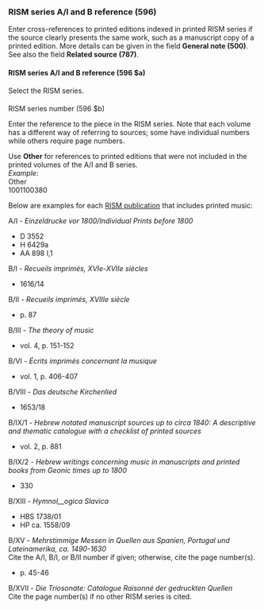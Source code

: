 ### RISM series A/I and B reference (596)  

Enter cross-references to printed editions indexed in printed RISM series if the source clearly presents the same work, such as a manuscript copy of a printed edition. More details can be given in the field **General note (500)**. See also the field **Related source (787)**.

#### RISM series A/I and B reference (596 $a)

Select the RISM series.

####   
RISM series number (596 $b)

Enter the reference to the piece in the RISM series. Note that each volume has a different way of referring to sources; some have individual numbers while others require page numbers.

Use **Other** for references to printed editions that were not included in the printed volumes of the A/I and B series.  
_Example_:  
Other  
1001100380  
  
Below are examples for each [RISM publication](http://www.rism.info/en/publications.html) that includes printed music:

A/I - _Einzeldrucke vor 1800/Individual Prints before 1800_

- D 3552
- H 6429a
- AA 898 I,1

B/I - _Recueils imprimés, XVIe-XVIIe siècles_

- 1616/14

B/II - _Recueils imprimés, XVIIIe siècle_

- p. 87

B/III - _The theory of music_

- vol. 4, p. 151-152

B/VI - _Écrits imprimés concernant la musique_

- vol. 1, p. 406-407

B/VIII - _Das deutsche Kirchenlied_

- 1653/18

B/IX/1 - _Hebrew notated manuscript sources up to circa 1840: A descriptive and thematic catalogue with a checklist of printed sources_

- vol. 2, p. 881

B/IX/2 - _Hebrew writings concerning music in manuscripts and printed books from Geonic times up to 1800_

- 330

B/XIII - _Hymnol__ogica Slavica_

- HBS 1738/01
- HP ca. 1558/09

B/XV - _Mehrstimmige Messen in Quellen aus Spanien, Portugal und Lateinamerika, ca. 1490-1630_  
Cite the A/I, B/I, or B/II number if given; otherwise, cite the page number(s).

- p. 45-46

B/XVII - _Die Triosonate: Catalogue Raisonné der gedruckten Quellen_  
Cite the page number(s) if no other RISM series is cited.